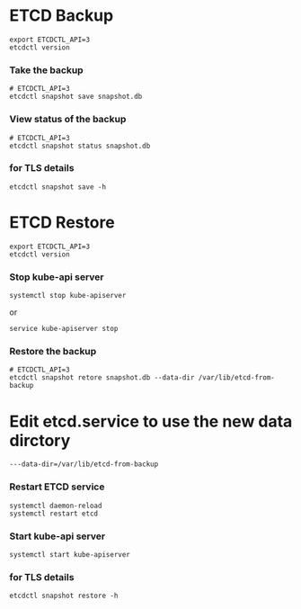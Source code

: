 # ETCD Backup


```
export ETCDCTL_API=3
etcdctl version
```

### Take the backup
```
# ETCDCTL_API=3
etcdctl snapshot save snapshot.db
```

### View status of the backup
```
# ETCDCTL_API=3
etcdctl snapshot status snapshot.db
```

### for TLS details
```
etcdctl snapshot save -h
```

# ETCD Restore

```
export ETCDCTL_API=3
etcdctl version
```

### Stop kube-api server
```
systemctl stop kube-apiserver 
```
or 
```
service kube-apiserver stop
```

### Restore the backup
```
# ETCDCTL_API=3
etcdctl snapshot retore snapshot.db --data-dir /var/lib/etcd-from-backup
```

# Edit etcd.service to use the new data dirctory
```
---data-dir=/var/lib/etcd-from-backup
```

### Restart ETCD service
```
systemctl daemon-reload
systemctl restart etcd
```

### Start kube-api server
```
systemctl start kube-apiserver 
```

### for TLS details
```
etcdctl snapshot restore -h
```